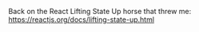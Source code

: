 Back on the React Lifting State Up horse that threw me: https://reactjs.org/docs/lifting-state-up.html